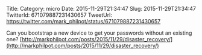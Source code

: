 Title: 
Category: micro
Date: 2015-11-29T21:34:47
Slug: 2015-11-29T21:34:47
TwitterId: 671079887231430657
TweetUrl: https://twitter.com/mark_philpot/status/671079887231430657

Can you bootstrap a new device to get your passwords without an existing one? [http://markphilpot.com/posts/2015/11/29/disaster_recovery/](http://markphilpot.com/posts/2015/11/29/disaster_recovery/)